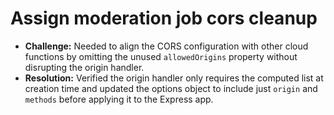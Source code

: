 # Assign moderation job cors cleanup

- **Challenge:** Needed to align the CORS configuration with other cloud functions by omitting the unused `allowedOrigins` property without disrupting the origin handler.
- **Resolution:** Verified the origin handler only requires the computed list at creation time and updated the options object to include just `origin` and `methods` before applying it to the Express app.
